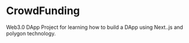 # CrowdFunding
Web3.0 DApp Project for learning how to build a DApp using Next..js and polygon technology.
